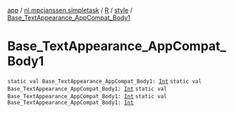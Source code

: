 [app](../../../index.md) / [nl.mpcjanssen.simpletask](../../index.md) / [R](../index.md) / [style](index.md) / [Base_TextAppearance_AppCompat_Body1](.)

# Base_TextAppearance_AppCompat_Body1

`static val Base_TextAppearance_AppCompat_Body1: `[`Int`](https://kotlinlang.org/api/latest/jvm/stdlib/kotlin/-int/index.html)
`static val Base_TextAppearance_AppCompat_Body1: `[`Int`](https://kotlinlang.org/api/latest/jvm/stdlib/kotlin/-int/index.html)
`static val Base_TextAppearance_AppCompat_Body1: `[`Int`](https://kotlinlang.org/api/latest/jvm/stdlib/kotlin/-int/index.html)
`static val Base_TextAppearance_AppCompat_Body1: `[`Int`](https://kotlinlang.org/api/latest/jvm/stdlib/kotlin/-int/index.html)
